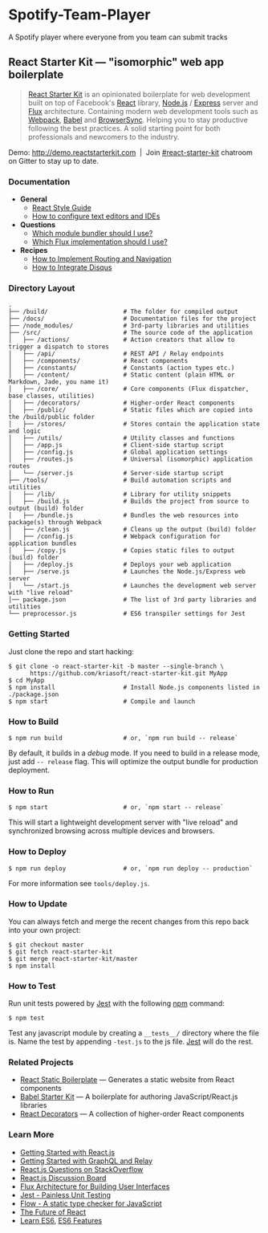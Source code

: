 # Spotify-Team-Player
A Spotify player where everyone from you team can submit tracks

## React Starter Kit — "isomorphic" web app boilerplate

> [React Starter Kit](http://www.reactstarterkit.com) is an opinionated
> boilerplate for web development built on top of Facebook's
> [React](https://facebook.github.io/react/) library,
> [Node.js](https://nodejs.org/) / [Express](http://expressjs.com/) server
> and [Flux](http://facebook.github.io/flux/) architecture. Containing
> modern web development tools such as [Webpack](http://webpack.github.io/),
> [Babel](http://babeljs.io/) and [BrowserSync](http://www.browsersync.io/).
> Helping you to stay productive following the best practices. A solid starting
> point for both professionals and newcomers to the industry.

Demo: http://demo.reactstarterkit.com &nbsp;|&nbsp;
Join [#react-starter-kit](https://gitter.im/kriasoft/react-starter-kit) chatroom on Gitter to stay up to date.

### Documentation

  * **General**
    - [React Style Guide](./docs/react-style-guide.md)
    - [How to configure text editors and IDEs](./docs/how-to-configure-text-editors.md)
  * **Questions**
    - [Which module bundler should I use?](https://github.com/kriasoft/react-starter-kit/issues/3)
    - [Which Flux implementation should I use?](https://github.com/kriasoft/react-starter-kit/issues/22)
  * **Recipes**
    - [How to Implement Routing and Navigation](./docs/recipes/how-to-implement-routing.md)
    - [How to Integrate Disqus](./docs/recipes/how-to-integrate-disqus.md)

### Directory Layout

```
.
├── /build/                     # The folder for compiled output
├── /docs/                      # Documentation files for the project
├── /node_modules/              # 3rd-party libraries and utilities
├── /src/                       # The source code of the application
│   ├── /actions/               # Action creators that allow to trigger a dispatch to stores
│   ├── /api/                   # REST API / Relay endpoints
│   ├── /components/            # React components
│   ├── /constants/             # Constants (action types etc.)
│   ├── /content/               # Static content (plain HTML or Markdown, Jade, you name it)
│   ├── /core/                  # Core components (Flux dispatcher, base classes, utilities)
│   ├── /decorators/            # Higher-order React components
│   ├── /public/                # Static files which are copied into the /build/public folder
│   ├── /stores/                # Stores contain the application state and logic
│   ├── /utils/                 # Utility classes and functions
│   ├── /app.js                 # Client-side startup script
│   ├── /config.js              # Global application settings
│   ├── /routes.js              # Universal (isomorphic) application routes
│   └── /server.js              # Server-side startup script
├── /tools/                     # Build automation scripts and utilities
│   ├── /lib/                   # Library for utility snippets
│   ├── /build.js               # Builds the project from source to output (build) folder
│   ├── /bundle.js              # Bundles the web resources into package(s) through Webpack
│   ├── /clean.js               # Cleans up the output (build) folder
│   ├── /config.js              # Webpack configuration for application bundles
│   ├── /copy.js                # Copies static files to output (build) folder
│   ├── /deploy.js              # Deploys your web application
│   ├── /serve.js               # Launches the Node.js/Express web server
│   └── /start.js               # Launches the development web server with "live reload"
│── package.json                # The list of 3rd party libraries and utilities
└── preprocessor.js             # ES6 transpiler settings for Jest
```

### Getting Started

Just clone the repo and start hacking:

```shell
$ git clone -o react-starter-kit -b master --single-branch \
      https://github.com/kriasoft/react-starter-kit.git MyApp
$ cd MyApp
$ npm install                   # Install Node.js components listed in ./package.json
$ npm start                     # Compile and launch
```

### How to Build

```shell
$ npm run build                 # or, `npm run build -- release`
```

By default, it builds in a *debug* mode. If you need to build in a release
mode, just add `-- release` flag. This will optimize the output bundle for
production deployment.

### How to Run

```shell
$ npm start                     # or, `npm start -- release`
```

This will start a lightweight development server with "live reload" and
synchronized browsing across multiple devices and browsers.

### How to Deploy

```shell
$ npm run deploy                # or, `npm run deploy -- production`
```

For more information see `tools/deploy.js`.

### How to Update

You can always fetch and merge the recent changes from this repo back into
your own project:

```shell
$ git checkout master
$ git fetch react-starter-kit
$ git merge react-starter-kit/master
$ npm install
```

### How to Test

Run unit tests powered by [Jest](https://facebook.github.io/jest/) with the following
[npm](https://www.npmjs.org/doc/misc/npm-scripts.html) command:

```shell
$ npm test
```

Test any javascript module by creating a `__tests__/` directory where
the file is. Name the test by appending `-test.js` to the js file.
[Jest](https://facebook.github.io/jest/) will do the rest.

### Related Projects

  * [React Static Boilerplate](https://github.com/koistya/react-static-boilerplate) — Generates a static website from React components
  * [Babel Starter Kit](https://github.com/kriasoft/babel-starter-kit) — A boilerplate for authoring JavaScript/React.js libraries
  * [React Decorators](https://github.com/kriasoft/react-decorators) — A collection of higher-order React components

### Learn More

  * [Getting Started with React.js](http://facebook.github.io/react/)
  * [Getting Started with GraphQL and Relay](https://quip.com/oLxzA1gTsJsE)
  * [React.js Questions on StackOverflow](http://stackoverflow.com/questions/tagged/reactjs)
  * [React.js Discussion Board](https://discuss.reactjs.org/)
  * [Flux Architecture for Building User Interfaces](http://facebook.github.io/flux/)
  * [Jest - Painless Unit Testing](http://facebook.github.io/jest/)
  * [Flow - A static type checker for JavaScript](http://flowtype.org/)
  * [The Future of React](https://github.com/reactjs/react-future)
  * [Learn ES6](https://babeljs.io/docs/learn-es6/), [ES6 Features](https://github.com/lukehoban/es6features#readme)
